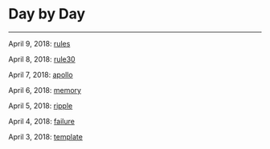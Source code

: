 # Day by Day
---

April 9, 2018: [rules](7_rules)

April 8, 2018: [rule30](6_rule30)

April 7, 2018: [apollo](5_apollo)

April 6, 2018: [memory](4_memory)

April 5, 2018: [ripple](3_ripple)

April 4, 2018: [failure](2_failure)

April 3, 2018: [template](1_template)

